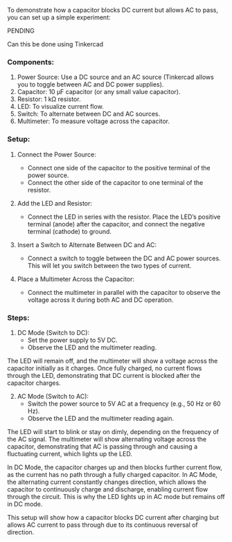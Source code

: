 To demonstrate how a capacitor blocks DC current but allows AC to pass, you can set up a simple experiment:


PENDING

Can this be done using Tinkercad

### Components:

1. Power Source: Use a DC source and an AC source (Tinkercad allows you to toggle between AC and DC power supplies).
2. Capacitor: 10 µF capacitor (or any small value capacitor).
3. Resistor: 1 kΩ resistor.
4. LED: To visualize current flow.
5. Switch: To alternate between DC and AC sources.
6. Multimeter: To measure voltage across the capacitor.

### Setup:

1. Connect the Power Source:
   - Connect one side of the capacitor to the positive terminal of the power source.
   - Connect the other side of the capacitor to one terminal of the resistor.

2. Add the LED and Resistor:
   - Connect the LED in series with the resistor. Place the LED’s positive terminal (anode) after the capacitor, and connect the negative terminal (cathode) to ground.

3. Insert a Switch to Alternate Between DC and AC:
   - Connect a switch to toggle between the DC and AC power sources. This will let you switch between the two types of current.

4. Place a Multimeter Across the Capacitor:
   - Connect the multimeter in parallel with the capacitor to observe the voltage across it during both AC and DC operation.

### Steps:

1. DC Mode (Switch to DC):
   - Set the power supply to 5V DC.
   - Observe the LED and the multimeter reading.

The LED will remain off, and the multimeter will show a voltage across the capacitor initially as it charges. Once fully charged, no current flows through the LED, demonstrating that DC current is blocked after the capacitor charges.

2. AC Mode (Switch to AC):
   - Switch the power source to 5V AC at a frequency (e.g., 50 Hz or 60 Hz).
   - Observe the LED and the multimeter reading again.

The LED will start to blink or stay on dimly, depending on the frequency of the AC signal. The multimeter will show alternating voltage across the capacitor, demonstrating that AC is passing through and causing a fluctuating current, which lights up the LED.

In DC Mode, the capacitor charges up and then blocks further current flow, as the current has no path through a fully charged capacitor. In AC Mode, the alternating current constantly changes direction, which allows the capacitor to continuously charge and discharge, enabling current flow through the circuit. This is why the LED lights up in AC mode but remains off in DC mode.

This setup will show how a capacitor blocks DC current after charging but allows AC current to pass through due to its continuous reversal of direction.

